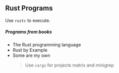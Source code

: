 ## Rust Programs
	
Use `rustc` to execute.

##### Programs from books <br>
- The Rust programming language
- Rust by Example 
- Some are my own
  > Use `cargo` for projects matrix and minigrep
	

 

